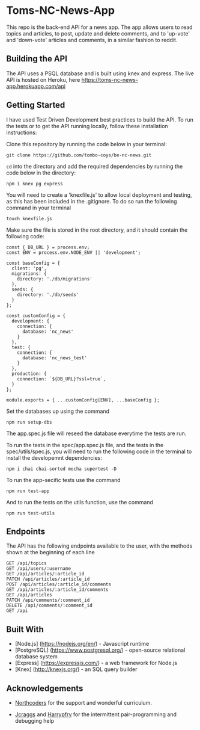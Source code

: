 # Toms-NC-News-App

This repo is the back-end API for a news app. The app allows users to read topics and articles, to post, update and delete comments, and to 'up-vote' and 'down-vote' articles and comments, in a similar fashion to reddit. 

## Building the API

The API uses a PSQL database and is built using knex and express. The live API is hosted on Heroku, here https://toms-nc-news-app.herokuapp.com/api

## Getting Started

I have used Test Driven Development best practices to build the API. To run the tests or to get the API running locally, follow these installation instructions:

Clone this repository by running the code below in your terminal:

    git clone https://github.com/tombo-coys/be-nc-news.git

`cd` into the directory and add the required dependencies by running the code below in the directory:

    npm i knex pg express

You will need to create a 'knexfile.js' to allow local deployment and testing, as this has been included in the .gitignore. To do so run the following command in your terminal

    touch knexfile.js

Make sure the file is stored in the root directory, and it should contain the following code:

```
const { DB_URL } = process.env;
const ENV = process.env.NODE_ENV || 'development';

const baseConfig = {
  client: 'pg',
  migrations: {
    directory: './db/migrations'
  },
  seeds: {
    directory: './db/seeds'
  }
};

const customConfig = {
  development: {
    connection: {
      database: 'nc_news'
    }
  },
  test: {
    connection: {
      database: 'nc_news_test'
    }
  },
  production: {
    connection: `${DB_URL}?ssl=true`,
  }
};

module.exports = { ...customConfig[ENV], ...baseConfig };
```

Set the databases up using the command

    npm run setup-dbs

The app.spec.js file will reseed the database everytime the tests are run.

To run the tests in the spec/app.spec.js file, and the tests in the spec/utils/spec.js, you will need to run the following code in the terminal to install the developemnt dependencies:

    npm i chai chai-sorted mocha supertest -D

To run the app-secific tests use the command

    npm run test-app

And to run the tests on the utils function, use the command 

    npm run test-utils



## Endpoints

The API has the following endpoints available to the user, with the methods shown at the beginning of each line

```
GET /api/topics
GET /api/users/:username
GET /api/articles/:article_id
PATCH /api/articles/:article_id
POST /api/articles/:article_id/comments
GET /api/articles/:article_id/comments
GET /api/articles
PATCH /api/comments/:comment_id
DELETE /api/comments/:comment_id
GET /api
```

## Built With 

- [Node.js] (https://nodejs.org/en/) - Javascript runtime
- [PostgreSQL] (https://www.postgresql.org/) - open-source relational database system
- [Express] (https://expressjs.com/) - a web framework for Node.js
- [Knex] (http://knexjs.org/) - an SQL query builder


## Acknowledgements

- [Northcoders](https://northcoders.com/) for the support and wonderful curriculum.

- [Jcraggs](https://github.com/jcraggs) and [Harrypfry](https://github.com/harrypfry/) for the intermittent pair-programming and debugging help

